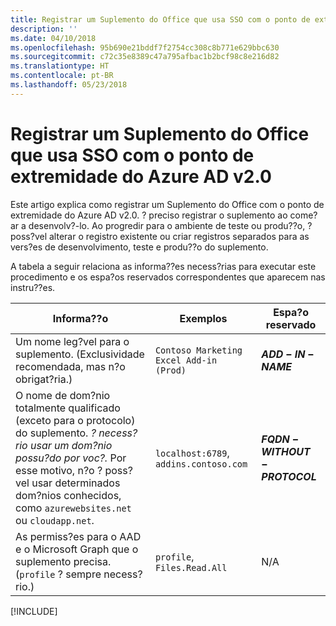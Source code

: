 ```yaml
---
title: Registrar um Suplemento do Office que usa SSO com o ponto de extremidade do Azure AD v2.0
description: ''
ms.date: 04/10/2018
ms.openlocfilehash: 95b690e21bddf7f2754cc308c8b771e629bbc630
ms.sourcegitcommit: c72c35e8389c47a795afbac1b2bcf98c8e216d82
ms.translationtype: HT
ms.contentlocale: pt-BR
ms.lasthandoff: 05/23/2018
---
```

# <a name="register-an-office-add-in-that-uses-sso-with-the-azure-ad-v20-endpoint"></a>Registrar um Suplemento do Office que usa SSO com o ponto de extremidade do Azure AD v2.0

Este artigo explica como registrar um Suplemento do Office com o ponto de extremidade do Azure AD v2.0. ? preciso registrar o suplemento ao come?ar a desenvolv?-lo. Ao progredir para o ambiente de teste ou produ??o, ? poss?vel alterar o registro existente ou criar registros separados para as vers?es de desenvolvimento, teste e produ??o do suplemento. 

A tabela a seguir relaciona as informa??es necess?rias para executar este procedimento e os espa?os reservados correspondentes que aparecem nas instru??es. 

|Informa??o  |Exemplos  |Espa?o reservado  |
|---------|---------|---------|
|Um nome leg?vel para o suplemento. (Exclusividade recomendada, mas n?o obrigat?ria.)    |`Contoso Marketing Excel Add-in (Prod)`        |**$ADD-IN-NAME$**         |
|O nome de dom?nio totalmente qualificado (exceto para o protocolo) do suplemento. *? necess?rio usar um dom?nio possu?do por voc?.* Por esse motivo, n?o ? poss?vel usar determinados dom?nios conhecidos, como `azurewebsites.net` ou `cloudapp.net`.   |`localhost:6789`, `addins.contoso.com`         |**$FQDN-WITHOUT-PROTOCOL$**         |
|As permiss?es para o AAD e o Microsoft Graph que o suplemento precisa. (`profile` ? sempre necess?rio.)    |`profile`, `Files.Read.All`         |N/A         |

[!INCLUDE[](../includes/register-sso-add-in-aad-v2-include.md)]